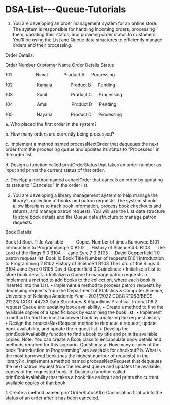 # DSA-List---Queue-Tutorials
01. You are developing an order management system for an online store. The system is responsible for handling incoming orders, processing them, updating their status, and providing order status to customers. You'll be using the List and Queue data structures to efficiently manage orders and their processing.
   
Order Details:

Order Number Customer Name Order Details Status

101 &emsp; &emsp; &emsp; &emsp; Nimal  &ensp; &emsp; &emsp; Product A &emsp;  Processing

102 &emsp; &emsp; &emsp; &emsp; Kamala  &emsp; &emsp; &emsp; Product B &emsp;  Pending

103 &emsp; &emsp; &emsp; &emsp; Sunil &emsp; &emsp; &emsp; &emsp; Product C &emsp;  Processing

104 &emsp; &emsp; &emsp; &emsp; Amal &emsp; &emsp; &emsp; &emsp; Product D &emsp;  Pending

105 &emsp; &emsp; &emsp; &emsp; Nayana  &emsp; &emsp; &emsp; Product D &emsp;  Processing

a. Who placed the first order in the system?

b. How many orders are currently being processed?

c. Implement a method named processNextOrder that dequeues the next order from the processing queue and updates its status to "Processed" in the order list.

d. Design a function called printOrderStatus that takes an order number as input and prints the current status of that order.

e. Develop a method named cancelOrder that cancels an order by updating its status to "Canceled" in the order list.

02) You are developing a library management system to help manage the library's collection of books and patron requests. The system should allow librarians to track book information, process book checkouts and returns, and manage patron requests. You will use the List data structure to store book details and the Queue data structure to manage patron requests.
   
Book Details:

Book Id Book Title Available &emsp; &emsp; Copies Number of times Burrowed
B101 &emsp; Introduction to Programming 5 0
B102 &emsp; History of Science 4 0
B103 &emsp; The Lord of the Rings 6 0
B104 &emsp; Jane Eyre 7 0
B105 &emsp; David Copperfield 1 0
patron request list.
Book Id Book Title Number 
of 
requests
B101 Introduction to Programming 2
B102 History of Science 1
B103 The Lord of the Rings 4
B104 Jane Eyre 0
B105 David Copperfield 0
Guidelines:
• Initialize a List to store book details.
• Initialize a Queue to manage patron requests.
• Implement a method to add books to the collection, where each book is inserted 
into the List.
• Implement a method to process patron requests by dequeuing requests from the 
Department of Statistics & Computer Science, University of 
Kelaniya 
Academic Year – 2021/2022
COSC 21063/BECS 21223/ COST 44233
Data Structures & Algorithms
Practical Tutorial 06
2
request Queue and updating book availability.
• Create a method to find the available copies of a specific book by examining the 
book list.
• Implement a method to find the most borrowed book by analyzing the request 
history.
• Design the processNextRequest method to dequeue a request, update book 
availability, and update the request list.
• Develop the printBookAvailability function to find a book by title and print its 
available copies.
Note: You can create a Book class to encapsulate book details and methods required for this 
scenario.
Questions:
a. How many copies of the book "Introduction to Programming" are available for 
checkout?
b. What is the most borrowed book (has the highest number of requests) in the library?
c. Implement a method named processNextRequest that dequeues the next patron request 
from the request queue and updates the available copies of the requested book.
d. Design a function called printBookAvailability that takes a book title as input and 
prints the current available copies of that book

f. Create a method named printOrderStatusAfterCancellation that prints the status of an order after it has been canceled.
